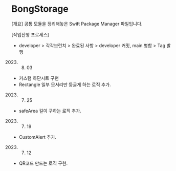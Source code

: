 # BongStorage

[개요]
공통 모듈을 정리해놓은 Swift Package Manager 파일입니다.

[작업진행 프로세스]
- developer > 각각브런치 > 완료된 사항 > developer 커밋, main 병합 > Tag 발행

2023. 08. 03
- 커스텀 하단시트 구현
- Rectangle 일부 모서리만 둥글게 하는 로직 추가. 

2023. 07. 25 
- safeArea 길이 구하는 로직 추가.

2023. 07. 19
- CustomAlert 추가.

2023. 07. 12
- QR코드 만드는 로직 구현.
